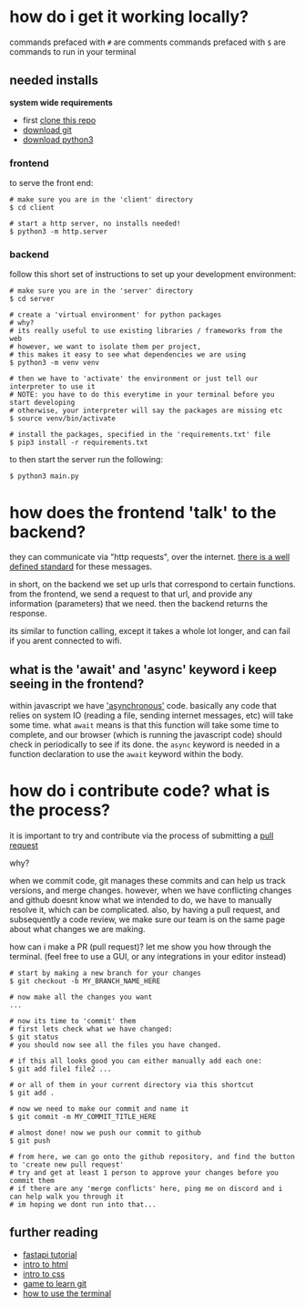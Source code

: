 # how do i get it working locally?

commands prefaced with `#` are comments
commands prefaced with `$` are commands to run in your terminal

## needed installs

**system wide requirements**

- first [clone this repo](https://docs.github.com/en/repositories/creating-and-managing-repositories/cloning-a-repository)
- [download git](https://git-scm.com/book/en/v2/Getting-Started-Installing-Git)
- [download python3](https://www.python.org/downloads/)

### frontend

to serve the front end:
```
# make sure you are in the 'client' directory
$ cd client

# start a http server, no installs needed!
$ python3 -m http.server
```

### backend 

follow this short set of instructions to set up your development environment:
```
# make sure you are in the 'server' directory
$ cd server

# create a 'virtual environment' for python packages
# why?
# its really useful to use existing libraries / frameworks from the web
# however, we want to isolate them per project,
# this makes it easy to see what dependencies we are using
$ python3 -m venv venv

# then we have to 'activate' the environment or just tell our interpreter to use it
# NOTE: you have to do this everytime in your terminal before you start developing
# otherwise, your interpreter will say the packages are missing etc
$ source venv/bin/activate

# install the packages, specified in the 'requirements.txt' file
$ pip3 install -r requirements.txt
```
to then start the server run the following:

```$ python3 main.py```

# how does the frontend 'talk' to the backend?

they can communicate via "http requests", over the internet.
[there is a well defined standard](https://developer.mozilla.org/en-US/docs/Web/HTTP/Guides/Messages) for these messages.

in short, on the backend we set up urls that correspond to certain functions.
from the frontend, we send a request to that url, and provide any information (parameters) that we need.
then the backend returns the response.

its similar to function calling, except it takes a whole lot longer, and can fail if you arent connected to wifi.

## what is the 'await' and 'async' keyword i keep seeing in the frontend?

within javascript we have ['asynchronous'](https://developer.mozilla.org/en-US/docs/Learn_web_development/Extensions/Async_JS) code. basically any code that relies on system IO (reading a file, sending internet messages, etc) will take some time.
what `await` means is that this function will take some time to complete, and our browser (which is running the javascript code) should check in periodically to see if its done.
the `async` keyword is needed in a function declaration to use the `await` keyword within the body.

# how do i contribute code? what is the process?

it is important to try and contribute via the process of submitting a [pull request](https://docs.github.com/en/pull-requests/collaborating-with-pull-requests/proposing-changes-to-your-work-with-pull-requests/creating-a-pull-request)

why?

when we commit code, git manages these commits and can help us track versions, and merge changes. however, when we have conflicting changes and github doesnt know what we intended to do, we have to manually resolve it, which can be complicated.
also, by having a pull request, and subsequently a code review, we make sure our team is on the same page about what changes we are making.

how can i make a PR (pull request)? let me show you how through the terminal. (feel free to use a GUI, or any integrations in your editor instead)
```
# start by making a new branch for your changes
$ git checkout -b MY_BRANCH_NAME_HERE

# now make all the changes you want
...

# now its time to 'commit' them
# first lets check what we have changed:
$ git status
# you should now see all the files you have changed.

# if this all looks good you can either manually add each one:
$ git add file1 file2 ...

# or all of them in your current directory via this shortcut
$ git add .

# now we need to make our commit and name it
$ git commit -m MY_COMMIT_TITLE_HERE

# almost done! now we push our commit to github
$ git push

# from here, we can go onto the github repository, and find the button to 'create new pull request'
# try and get at least 1 person to approve your changes before you commit them
# if there are any 'merge conflicts' here, ping me on discord and i can help walk you through it
# im hoping we dont run into that...
```

## further reading

- [fastapi tutorial](https://fastapi.tiangolo.com/tutorial/#run-the-code)
- [intro to html](https://developer.mozilla.org/en-US/docs/Learn_web_development/Core/Structuring_content/Basic_HTML_syntax)
- [intro to css](https://developer.mozilla.org/en-US/docs/Learn_web_development/Core/Styling_basics/What_is_CSS)
- [game to learn git](https://learngitbranching.js.org)
- [how to use the terminal](https://developer.mozilla.org/en-US/docs/Learn_web_development/Getting_started/Environment_setup/Command_line)
